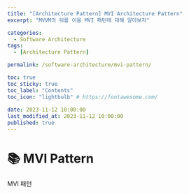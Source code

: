 ```yaml
---
title: "[Architecture Pattern] MVI Architecture Pattern"  
excerpt: "MVVM의 뒤를 이을 MVI 패턴에 대해 알아보자"  

categories:
  - Software Architecture
tags:
  - [Architecture Pattern]

permalink: /software-architecture/mvi-pattern/

toc: true
toc_sticky: true
toc_label: "Contents"
toc_icon: "lightbulb" # https://fontawesome.com/
 
date: 2023-11-12 10:00:00
last_modified_at: 2023-11-12 10:00:00
published: true
---  
```


# 📚 MVI Pattern  

MVI 패턴